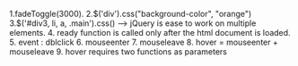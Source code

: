 1.fadeToggle(3000).
2.$('div').css("background-color", "orange")
3.$('#div3, li, a, .main').css() --> jQuery is ease to work on multiple elements.
4. ready function is called only after the html document is loaded.
5. event : dblclick
6. mouseenter
7. mouseleave
8. hover = mouseenter + mouseleave
9. hover requires two functions as parameters